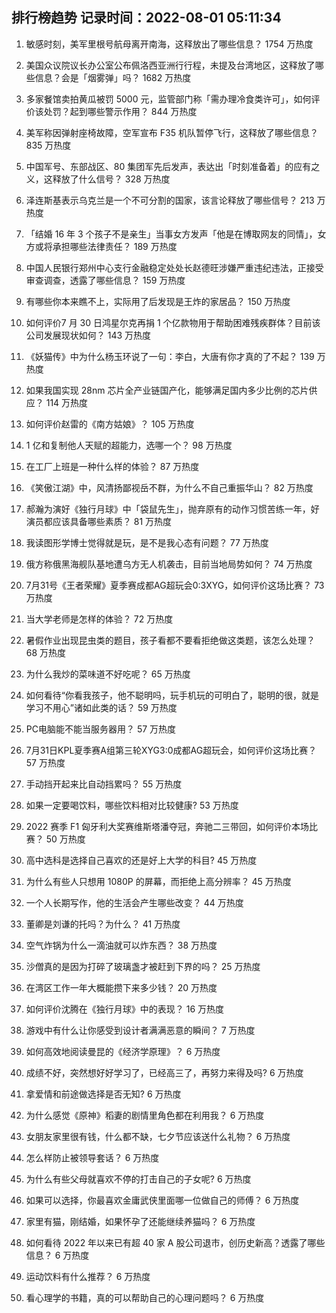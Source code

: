 
## 排行榜趋势 记录时间：2022-08-01 05:11:34
  
  1. 敏感时刻，美军里根号航母离开南海，这释放出了哪些信息？ 1754 万热度
    
  2. 美国众议院议长办公室公布佩洛西亚洲行行程，未提及台湾地区，这释放了哪些信息？会是「烟雾弹」吗？ 1682 万热度
    
  3. 多家餐馆卖拍黄瓜被罚 5000 元，监管部门称「需办理冷食类许可」，如何评价该处罚？起到哪些警示作用？ 844 万热度
    
  4. 美军称因弹射座椅故障，空军宣布 F35 机队暂停飞行，这释放了哪些信息？ 835 万热度
    
  5. 中国军号、东部战区、80 集团军先后发声，表达出「时刻准备着」的应有之义，这释放了什么信号？ 328 万热度
    
  6. 泽连斯基表示乌克兰是一个不可分割的国家，该言论释放了哪些信号？ 213 万热度
    
  7. 「结婚 16 年 3 个孩子不是亲生」当事女方发声「他是在博取网友的同情」，女方或将承担哪些法律责任？ 189 万热度
    
  8. 中国人民银行郑州中心支行金融稳定处处长赵德旺涉嫌严重违纪违法，正接受审查调查，透露了哪些信息？ 159 万热度
    
  9. 有哪些你本来瞧不上，实际用了后发现是王炸的家居品？ 150 万热度
    
  10. 如何评价7 月 30 日鸿星尔克再捐 1 个亿款物用于帮助困难残疾群体？目前该公司发展现状如何？ 143 万热度
    
  11. 《妖猫传》中为什么杨玉环说了一句：李白，大唐有你才真的了不起？ 139 万热度
    
  12. 如果我国实现 28nm 芯片全产业链国产化，能够满足国内多少比例的芯片供应？ 114 万热度
    
  13. 如何评价赵雷的《南方姑娘》？ 105 万热度
    
  14. 1 亿和复制他人天赋的超能力，选哪一个？ 98 万热度
    
  15. 在工厂上班是一种什么样的体验？ 87 万热度
    
  16. 《笑傲江湖》中，风清扬鄙视岳不群，为什么不自己重振华山？ 82 万热度
    
  17. 郝瀚为演好《独行月球》中「袋鼠先生」，抛弃原有的动作习惯苦练一年，好演员都应该具备哪些素质？ 81 万热度
    
  18. 我读图形学博士觉得就是玩，是不是我心态有问题？ 77 万热度
    
  19. 俄方称俄黑海舰队基地遭乌方无人机袭击，目前当地局势如何？ 74 万热度
    
  20. 7月31号《王者荣耀》夏季赛成都AG超玩会0:3XYG，如何评价这场比赛？ 73 万热度
    
  21. 当大学老师是怎样的体验？ 72 万热度
    
  22. 暑假作业出现昆虫类的题目，孩子看都不要看拒绝做这类题，该怎么处理？ 68 万热度
    
  23. 为什么我炒的菜味道不好吃呢？ 65 万热度
    
  24. 如何看待“你看我孩子，他不聪明吗，玩手机玩的可明白了，聪明的很，就是学习不用心”诸如此类的话？ 59 万热度
    
  25. PC电脑能不能当服务器用？ 57 万热度
    
  26. 7月31日KPL夏季赛A组第三轮XYG3:0成都AG超玩会，如何评价这场比赛？ 57 万热度
    
  27. 手动挡开起来比自动挡累吗？ 55 万热度
    
  28. 如果一定要喝饮料，哪些饮料相对比较健康? 53 万热度
    
  29. 2022 赛季 F1 匈牙利大奖赛维斯塔潘夺冠，奔驰二三带回，如何评价本场比赛？ 50 万热度
    
  30. 高中选科是选择自己喜欢的还是好上大学的科目? 45 万热度
    
  31. 为什么有些人只想用 1080P 的屏幕，而拒绝上高分辨率？ 45 万热度
    
  32. 一个人长期写作，他的生活会产生哪些改变？ 44 万热度
    
  33. 董卿是刘谦的托吗？为什么？ 41 万热度
    
  34. 空气炸锅为什么一滴油就可以炸东西？ 38 万热度
    
  35. 沙僧真的是因为打碎了玻璃盏才被赶到下界的吗？ 25 万热度
    
  36. 在湾区工作一年大概能攒下来多少钱？ 20 万热度
    
  37. 如何评价沈腾在《独行月球》中的表现？ 16 万热度
    
  38. 游戏中有什么让你感受到设计者满满恶意的瞬间？ 7 万热度
    
  39. 如何高效地阅读曼昆的《经济学原理》？ 6 万热度
    
  40. 成绩不好，突然想好好学习了，已经高三了，再努力来得及吗? 6 万热度
    
  41. 拿爱情和前途做选择是否无知? 6 万热度
    
  42. 为什么感觉《原神》稻妻的剧情里角色都在利用我？ 6 万热度
    
  43. 女朋友家里很有钱，什么都不缺，七夕节应该送什么礼物？ 6 万热度
    
  44. 怎么样防止被领导套话？ 6 万热度
    
  45. 为什么有些父母就喜欢不停的打击自己的子女呢? 6 万热度
    
  46. 如果可以选择，你最喜欢金庸武侠里面哪一位做自己的师傅？ 6 万热度
    
  47. 家里有猫，刚结婚，如果怀孕了还能继续养猫吗？ 6 万热度
    
  48. 如何看待 2022 年以来已有超 40 家 A 股公司退市，创历史新高？透露了哪些信息？ 6 万热度
    
  49. 运动饮料有什么推荐？ 6 万热度
    
  50. 看心理学的书籍，真的可以帮助自己的心理问题吗？ 6 万热度
    